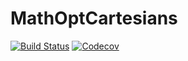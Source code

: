# MathOptCartesians

[![Build Status](https://travis-ci.com/matbesancon/MathOptCartesians.jl.svg?branch=master)](https://travis-ci.com/matbesancon/MathOptCartesians.jl)
[![Codecov](https://codecov.io/gh/matbesancon/MathOptCartesians.jl/branch/master/graph/badge.svg)](https://codecov.io/gh/matbesancon/MathOptCartesians.jl)

